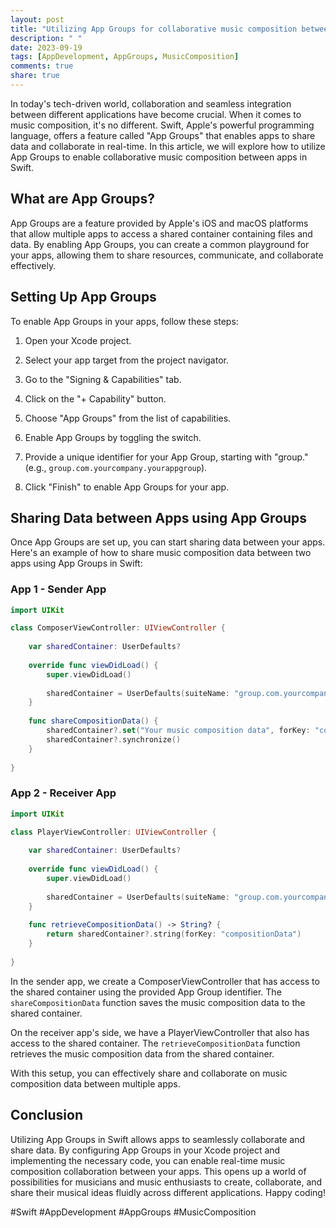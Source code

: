 ```yaml
---
layout: post
title: "Utilizing App Groups for collaborative music composition between apps in Swift"
description: " "
date: 2023-09-19
tags: [AppDevelopment, AppGroups, MusicComposition]
comments: true
share: true
---
```


In today's tech-driven world, collaboration and seamless integration between different applications have become crucial. When it comes to music composition, it's no different. Swift, Apple's powerful programming language, offers a feature called "App Groups" that enables apps to share data and collaborate in real-time. In this article, we will explore how to utilize App Groups to enable collaborative music composition between apps in Swift.

## What are App Groups?

App Groups are a feature provided by Apple's iOS and macOS platforms that allow multiple apps to access a shared container containing files and data. By enabling App Groups, you can create a common playground for your apps, allowing them to share resources, communicate, and collaborate effectively.

## Setting Up App Groups

To enable App Groups in your apps, follow these steps:

1. Open your Xcode project.

2. Select your app target from the project navigator.

3. Go to the "Signing & Capabilities" tab.

4. Click on the "+ Capability" button.

5. Choose "App Groups" from the list of capabilities.

6. Enable App Groups by toggling the switch.

7. Provide a unique identifier for your App Group, starting with "group." (e.g., `group.com.yourcompany.yourappgroup`).

8. Click "Finish" to enable App Groups for your app.

## Sharing Data between Apps using App Groups

Once App Groups are set up, you can start sharing data between your apps. Here's an example of how to share music composition data between two apps using App Groups in Swift:

### App 1 - Sender App

```swift
import UIKit

class ComposerViewController: UIViewController {
    
    var sharedContainer: UserDefaults?
    
    override func viewDidLoad() {
        super.viewDidLoad()
        
        sharedContainer = UserDefaults(suiteName: "group.com.yourcompany.yourappgroup")
    }
    
    func shareCompositionData() {
        sharedContainer?.set("Your music composition data", forKey: "compositionData")
        sharedContainer?.synchronize()
    }
    
}
```

### App 2 - Receiver App

```swift
import UIKit

class PlayerViewController: UIViewController {
    
    var sharedContainer: UserDefaults?
    
    override func viewDidLoad() {
        super.viewDidLoad()
        
        sharedContainer = UserDefaults(suiteName: "group.com.yourcompany.yourappgroup")
    }
    
    func retrieveCompositionData() -> String? {
        return sharedContainer?.string(forKey: "compositionData")
    }
    
}
```

In the sender app, we create a ComposerViewController that has access to the shared container using the provided App Group identifier. The `shareCompositionData` function saves the music composition data to the shared container.

On the receiver app's side, we have a PlayerViewController that also has access to the shared container. The `retrieveCompositionData` function retrieves the music composition data from the shared container.

With this setup, you can effectively share and collaborate on music composition data between multiple apps.

## Conclusion

Utilizing App Groups in Swift allows apps to seamlessly collaborate and share data. By configuring App Groups in your Xcode project and implementing the necessary code, you can enable real-time music composition collaboration between your apps. This opens up a world of possibilities for musicians and music enthusiasts to create, collaborate, and share their musical ideas fluidly across different applications. Happy coding!

#Swift #AppDevelopment #AppGroups #MusicComposition
